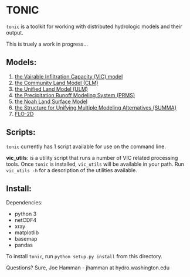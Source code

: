 TONIC
=====

`tonic` is a toolkit for working with distributed hydrologic models and their output.

This is truely a work in progress...

## Models:
1. [the Vairable Infiltration Capacity (VIC) model](https://github.com/UW-Hydro/VIC)
1.  [the Community Land Model (CLM)](http://www.cgd.ucar.edu/tss/clm/)
1.  [the Unified Land Model (ULM)](https://github.com/UW-Hydro/ULM)
1.  [the Precipitation Runoff Modeling System (PRMS)](http://wwwbrr.cr.usgs.gov/projects/SW_MoWS/PRMS.html)
1.  [the Noah Land Surface Model](http://www.ral.ucar.edu/research/land/technology/lsm.php)
1.  [the Structure for Unifying Multiple Modeling Alternatives (SUMMA)](http://www.ral.ucar.edu/projects/summa/)
1.  [FLO-2D](http://www.flo-2d.com/)

## Scripts:
`tonic` currently has 1 script available for use on the command line.

**vic_utils**: is a utility script that runs a number of VIC related processing tools.  Once `tonic` is installed, `vic_utils` will be available in your path.  Run `vic_utils -h` for a description of the utilities available.

## Install:
Dependencies:
- python 3
- netCDF4
- xray
- matplotlib
- basemap
- pandas

To install `tonic`, run `python setup.py install` from this directory.

Questions? Sure, Joe Hamman - jhamman at hydro.washington.edu

